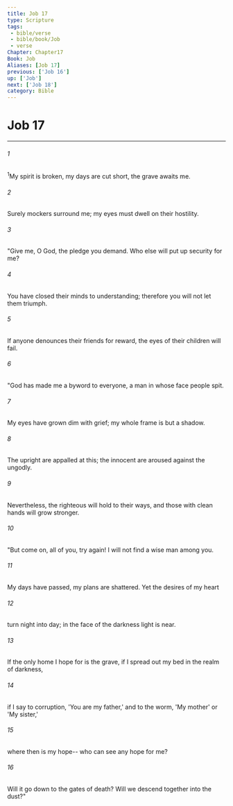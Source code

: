 ```yaml
---
title: Job 17
type: Scripture
tags:
 - bible/verse
 - bible/book/Job
 - verse
Chapter: Chapter17
Book: Job
Aliases: [Job 17]
previous: ['Job 16']
up: ['Job']
next: ['Job 18']
category: Bible
---
```

# Job 17

***


###### 1 
<sup class="versenum mid-line">1</sup>My spirit is broken, my days are cut short, the grave awaits me. 

###### 2 
Surely mockers surround me; my eyes must dwell on their hostility. 

###### 3 
"Give me, O God, the pledge you demand. Who else will put up security for me? 

###### 4 
You have closed their minds to understanding; therefore you will not let them triumph. 

###### 5 
If anyone denounces their friends for reward, the eyes of their children will fail. 

###### 6 
"God has made me a byword to everyone, a man in whose face people spit. 

###### 7 
My eyes have grown dim with grief; my whole frame is but a shadow. 

###### 8 
The upright are appalled at this; the innocent are aroused against the ungodly. 

###### 9 
Nevertheless, the righteous will hold to their ways, and those with clean hands will grow stronger. 

###### 10 
"But come on, all of you, try again! I will not find a wise man among you. 

###### 11 
My days have passed, my plans are shattered. Yet the desires of my heart 

###### 12 
turn night into day; in the face of the darkness light is near. 

###### 13 
If the only home I hope for is the grave, if I spread out my bed in the realm of darkness, 

###### 14 
if I say to corruption, 'You are my father,' and to the worm, 'My mother' or 'My sister,' 

###### 15 
where then is my hope-- who can see any hope for me? 

###### 16 
Will it go down to the gates of death? Will we descend together into the dust?" 

